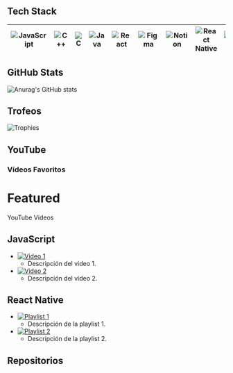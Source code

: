 ## Tech Stack

| ![JavaScript](https://img.shields.io/badge/-JavaScript-yellow?logo=javascript&logoColor=white) | ![C++](https://img.shields.io/badge/-C++-blue?logo=c%2B%2B&logoColor=white) | ![C](https://img.shields.io/badge/-C-blue?logo=c&logoColor=white) | ![Java](https://img.shields.io/badge/-Java-orange?logo=java&logoColor=white) | ![React](https://img.shields.io/badge/-React-blue?logo=react&logoColor=white) | ![Figma](https://img.shields.io/badge/-Figma-purple?logo=figma&logoColor=white) | ![Notion](https://img.shields.io/badge/-Notion-black?logo=notion&logoColor=white) | ![React Native](https://img.shields.io/badge/-React_Native-blue?logo=react&logoColor=white) | ![JSON](https://img.shields.io/badge/-JSON-green) | ![MySQL](https://img.shields.io/badge/-MySQL-blue?logo=mysql&logoColor=white) |
|---|---|---|---|---|---|---|---|---|---|

## GitHub Stats

![Anurag's GitHub stats](https://github-readme-stats.vercel.app/api?username=anuraghazra&theme=shadow_blue&show_icons=true)

## Trofeos

![Trophies](https://github-profile-trophy.vercel.app/?username=anuraghazra&theme=random)

## YouTube

### Vídeos Favoritos

# Featured
YouTube Videos

## JavaScript

- [![Video 1](https://img.shields.io/badge/-Video_1-red)](https://youtu.be/z95mZVUcJ-E?si=DEVcQgLr1Je5A6a8)
  - Descripción del video 1.
- [![Video 2](https://img.shields.io/badge/-Video_2-blue)](https://youtu.be/QoC4RxNIs5M?si=gxItSYPp73fUvCxp)
  - Descripción del video 2.

## React Native

- [![Playlist 1](https://img.shields.io/badge/-Playlist_1-red)](https://youtube.com/playlist?list=PL8kfZyp--gEXs4YsSLtB3KqDtdOFHMjWZ&si=k6H7epI-7bqjpdrv)
  - Descripción de la playlist 1.
- [![Playlist 2](https://img.shields.io/badge/-Playlist_2-blue)](https://youtube.com/playlist?list=PLRAV69dS1uWSjBBJ-egNNOd4mdblt1P4c&si=SMnHMmiXM5FZ5Jo3)
  - Descripción de la playlist 2.

## Repositorios


